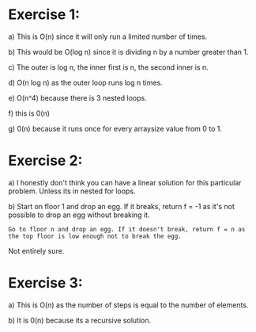 # Exercise 1:

a) This is O(n) since it will only run a limited number of times.

b) This would be O(log n) since it is dividing n by a number greater than 1.

c) The outer is log n, the inner first is n, the second inner is n.

d) O(n log n) as the outer loop runs log n times.

e) O(n^4) because there is 3 nested loops.

f) this is 0(n)

g) 0(n) because it runs once for every arraysize value from 0 to 1.

# Exercise 2:

a) I honestly don't think you can have a linear solution for this particular problem. Unless its in nested for loops.

b) Start on floor 1 and drop an egg. If it breaks, return f = -1 as it's not possible to drop an egg without breaking it.

    Go to floor n and drop an egg. If it doesn't break, return f = n as the top floor is low enough not to break the egg.

Not entirely sure.

# Exercise 3:

a) This is O(n) as the number of steps is equal to the number of elements.

b) It is 0(n) because its a recursive solution.
